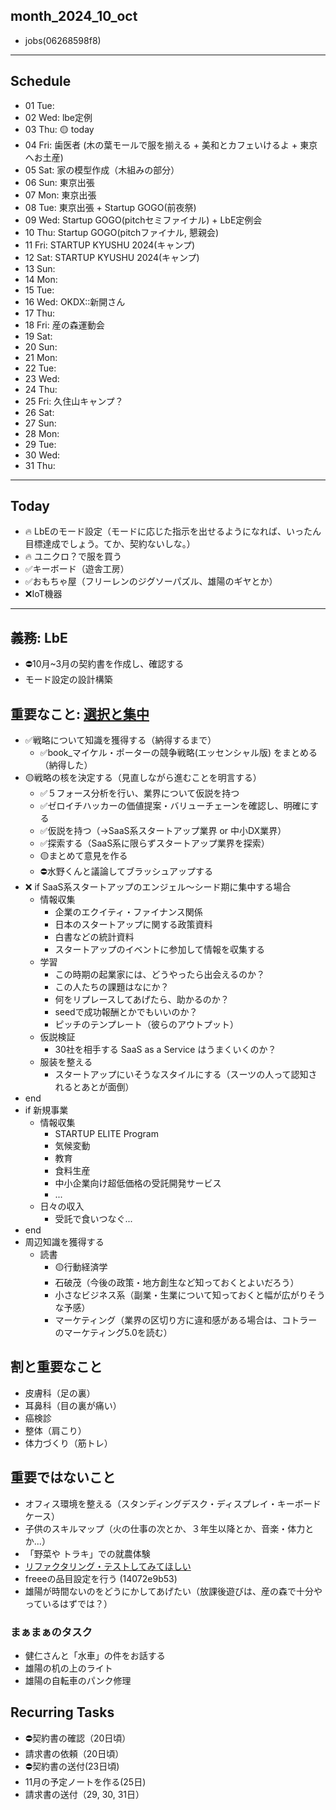 month_2024_10_oct
---
- jobs(06268598f8)
---


## Schedule
- 01 Tue:
- 02 Wed: lbe定例
- 03 Thu: 🟡 today
- 04 Fri: 歯医者 (木の葉モールで服を揃える + 美和とカフェいけるよ + 東京へお土産)
- 05 Sat: 家の模型作成（木組みの部分）
- 06 Sun: 東京出張
- 07 Mon: 東京出張
- 08 Tue: 東京出張 + Startup GOGO(前夜祭)
- 09 Wed: Startup GOGO(pitchセミファイナル) + LbE定例会
- 10 Thu: Startup GOGO(pitchファイナル, 懇親会)
- 11 Fri: STARTUP KYUSHU 2024(キャンプ)
- 12 Sat: STARTUP KYUSHU 2024(キャンプ)
- 13 Sun:
- 14 Mon:
- 15 Tue:
- 16 Wed: OKDX::新開さん
- 17 Thu:
- 18 Fri: 産の森運動会
- 19 Sat:
- 20 Sun:
- 21 Mon:
- 22 Tue:
- 23 Wed:
- 24 Thu:
- 25 Fri: 久住山キャンプ？
- 26 Sat:
- 27 Sun:
- 28 Mon:
- 29 Tue:
- 30 Wed:
- 31 Thu:

---

## Today
- 🔥 LbEのモード設定（モードに応じた指示を出せるようになれば、いったん目標達成でしょう。てか、契約ないしな。）
- 🔥 ユニクロ？で服を買う
- ✅キーボード（遊舎工房）
- ✅おもちゃ屋（フリーレンのジグソーパズル、雄陽のギヤとか）
- ❌IoT機器

---

## 義務: LbE
- ⛔️10月~3月の契約書を作成し、確認する
- モード設定の設計構築

## 重要なこと: [選択と集中](1449ea2d8d)
- ✅戦略について知識を獲得する（納得するまで）
  - ✅book_マイケル・ポーターの競争戦略(エッセンシャル版) をまとめる（納得した）
- 🟡戦略の核を決定する（見直しながら進むことを明言する）
  - ✅５フォース分析を行い、業界について仮説を持つ
  - ✅ゼロイチハッカーの価値提案・バリューチェーンを確認し、明確にする
  - ✅仮説を持つ（→SaaS系スタートアップ業界 or 中小DX業界）
  - ✅探索する（SaaS系に限らずスタートアップ業界を探索）
  - 🟡まとめて意見を作る
  - ⛔️水野くんと議論してブラッシュアップする
- ❌ if SaaS系スタートアップのエンジェル〜シード期に集中する場合
  - 情報収集
    - 企業のエクイティ・ファイナンス関係
    - 日本のスタートアップに関する政策資料
    - 白書などの統計資料
    - スタートアップのイベントに参加して情報を収集する
  - 学習
    - この時期の起業家には、どうやったら出会えるのか？
    - この人たちの課題はなにか？
    - 何をリプレースしてあげたら、助かるのか？
    - seedで成功報酬とかでもいいのか？
    - ピッチのテンプレート（彼らのアウトプット）
  - 仮説検証
    - 30社を相手する SaaS as a Service はうまくいくのか？
  - 服装を整える
    - スタートアップにいそうなスタイルにする（スーツの人って認知されるとあとが面倒）
- end
- if 新規事業
  - 情報収集
    - STARTUP ELITE Program
    - 気候変動
    - 教育
    - 食料生産
    - 中小企業向け超低価格の受託開発サービス
    - ...
  - 日々の収入
    - 受託で食いつなぐ...
- end
- 周辺知識を獲得する
  - 読書
    - 🟡行動経済学
    - 石破茂（今後の政策・地方創生など知っておくとよいだろう）
    - 小さなビジネス系（副業・生業について知っておくと幅が広がりそうな予感）
    - マーケティング（業界の区切り方に違和感がある場合は、コトラーのマーケティング5.0を読む）

## 割と重要なこと
- 皮膚科（足の裏）
- 耳鼻科（目の裏が痛い）
- 癌検診
- 整体（肩こり）
- 体力づくり（筋トレ）

## 重要ではないこと
- オフィス環境を整える（スタンディングデスク・ディスプレイ・キーボードケース）
- 子供のスキルマップ（火の仕事の次とか、３年生以降とか、音楽・体力とか...）
- 「野菜や トラキ」での就農体験
- [リファクタリング・テストしてみてほしい](https://github.com/n350071/refactor-124)
- freeeの品目設定を行う (14072e9b53)
- 雄陽が時間ないのをどうにかしてあげたい（放課後遊びは、産の森で十分やっているはずでは？）

### まぁまぁのタスク
- 健仁さんと「水車」の件をお話する
- 雄陽の机の上のライト
- 雄陽の自転車のパンク修理

## Recurring Tasks
- ⛔️契約書の確認（20日頃）
- 請求書の依頼（20日頃）
- ⛔️契約書の送付(23日頃)
- 11月の予定ノートを作る(25日)
- 請求書の送付（29, 30, 31日）


